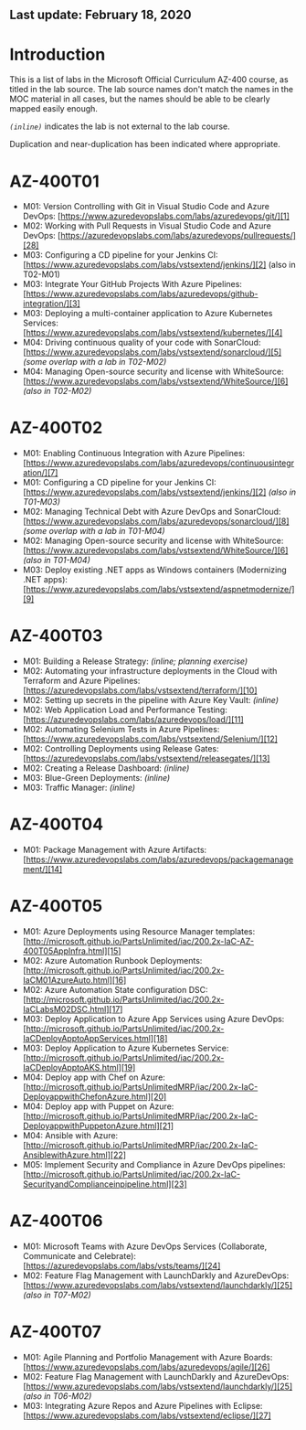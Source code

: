 ## Last update: February 18, 2020

# Introduction

This is a list of labs in the Microsoft Official Curriculum AZ-400 course, as titled in the lab source.  The lab source names don't match the names in the MOC material in all cases, but the names should be able to be clearly mapped easily enough.

_`(inline)`_ indicates the lab is not external to the lab course.

Duplication and near-duplication has been indicated where appropriate.

# AZ-400T01  
 
* M01: Version Controlling with Git in Visual Studio Code and Azure DevOps: [https://www.azuredevopslabs.com/labs/azuredevops/git/][1] 
* M02: Working with Pull Requests in Visual Studio Code and Azure DevOps: [https://azuredevopslabs.com/labs/azuredevops/pullrequests/][28] 
* M03: Configuring a CD pipeline for your Jenkins CI: [https://www.azuredevopslabs.com/labs/vstsextend/jenkins/][2] (also in T02-M01)
* M03: Integrate Your GitHub Projects With Azure Pipelines: [https://www.azuredevopslabs.com/labs/azuredevops/github-integration/][3] 
* M03: Deploying a multi-container application to Azure Kubernetes Services: [https://www.azuredevopslabs.com/labs/vstsextend/kubernetes/][4] 
* M04: Driving continuous quality of your code with SonarCloud: [https://www.azuredevopslabs.com/labs/vstsextend/sonarcloud/][5] _(some overlap with a lab in T02-M02)_
* M04: Managing Open-source security and license with WhiteSource: [https://www.azuredevopslabs.com/labs/vstsextend/WhiteSource/][6] _(also in T02-M02)_
    
# AZ-400T02
 
* M01: Enabling Continuous Integration with Azure Pipelines: [https://www.azuredevopslabs.com/labs/azuredevops/continuousintegration/][7] 
* M01: Configuring a CD pipeline for your Jenkins CI: [https://www.azuredevopslabs.com/labs/vstsextend/jenkins/][2] _(also in T01-M03)_
* M02: Managing Technical Debt with Azure DevOps and SonarCloud: [https://www.azuredevopslabs.com/labs/azuredevops/sonarcloud/][8]  _(some overlap with a lab in T01-M04)_
* M02: Managing Open-source security and license with WhiteSource: [https://www.azuredevopslabs.com/labs/vstsextend/WhiteSource/][6] _(also in T01-M04)_
* M03: Deploy existing .NET apps as Windows containers (Modernizing .NET apps): [https://www.azuredevopslabs.com/labs/vstsextend/aspnetmodernize/][9]   

# AZ-400T03  
 
* M01: Building a Release Strategy: _(inline; planning exercise)_
* M02: Automating your infrastructure deployments in the Cloud with Terraform and Azure Pipelines: [https://azuredevopslabs.com/labs/vstsextend/terraform/][10] 
* M02: Setting up secrets in the pipeline with Azure Key Vault: _(inline)_
* M02: Web Application Load and Performance Testing: [https://azuredevopslabs.com/labs/azuredevops/load/][11] 
* M02: Automating Selenium Tests in Azure Pipelines: [https://www.azuredevopslabs.com/labs/vstsextend/Selenium/][12] 
* M02: Controlling Deployments using Release Gates: [https://azuredevopslabs.com/labs/vstsextend/releasegates/][13] 
* M02: Creating a Release Dashboard: _(inline)_
* M03: Blue-Green Deployments: _(inline)_
* M03: Traffic Manager: _(inline)_  

# AZ-400T04
 
* M01: Package Management with Azure Artifacts: [https://www.azuredevopslabs.com/labs/azuredevops/packagemanagement/][14]   

# AZ-400T05  
 
* M01: Azure Deployments using Resource Manager templates: [http://microsoft.github.io/PartsUnlimited/iac/200.2x-IaC-AZ-400T05AppInfra.html][15] 
* M02: Azure Automation Runbook Deployments: [http://microsoft.github.io/PartsUnlimited/iac/200.2x-IaCM01AzureAuto.html][16] 
* M02: Azure Automation State configuration DSC: [http://microsoft.github.io/PartsUnlimited/iac/200.2x-IaCLabsM02DSC.html][17] 
* M03: Deploy Application to Azure App Services using Azure DevOps: [http://microsoft.github.io/PartsUnlimited/iac/200.2x-IaCDeployApptoAppServices.html][18] 
* M03: Deploy Application to Azure Kubernetes Service: [http://microsoft.github.io/PartsUnlimited/iac/200.2x-IaCDeployApptoAKS.html][19] 
* M04: Deploy app with Chef on Azure: [http://microsoft.github.io/PartsUnlimitedMRP/iac/200.2x-IaC-DeployappwithChefonAzure.html][20] 
* M04: Deploy app with Puppet on Azure: [http://microsoft.github.io/PartsUnlimitedMRP/iac/200.2x-IaC-DeployappwithPuppetonAzure.html][21] 
* M04: Ansible with Azure: [http://microsoft.github.io/PartsUnlimitedMRP/iac/200.2x-IaC-AnsiblewithAzure.html][22] 
* M05: Implement Security and Compliance in Azure DevOps pipelines: [http://microsoft.github.io/PartsUnlimited/iac/200.2x-IaC-SecurityandComplianceinpipeline.html][23]   

# AZ-400T06
 
* M01: Microsoft Teams with Azure DevOps Services (Collaborate, Communicate and Celebrate): [https://azuredevopslabs.com/labs/vsts/teams/][24] 
* M02: Feature Flag Management with LaunchDarkly and AzureDevOps: [https://www.azuredevopslabs.com/labs/vstsextend/launchdarkly/][25]    _(also in T07-M02)_

# AZ-400T07
 
* M01: Agile Planning and Portfolio Management with Azure Boards: [https://www.azuredevopslabs.com/labs/azuredevops/agile/][26] 
* M02: Feature Flag Management with LaunchDarkly and AzureDevOps: [https://www.azuredevopslabs.com/labs/vstsextend/launchdarkly/][25] _(also in T06-M02)_
* M03: Integrating Azure Repos and Azure Pipelines with Eclipse: [https://www.azuredevopslabs.com/labs/vstsextend/eclipse/][27]   
  
[1]: https://www.azuredevopslabs.com/labs/azuredevops/git/
[28]: https://azuredevopslabs.com/labs/azuredevops/pullrequests/
[2]: https://www.azuredevopslabs.com/labs/vstsextend/jenkins/
[3]: https://www.azuredevopslabs.com/labs/azuredevops/github-integration/
[4]: https://www.azuredevopslabs.com/labs/vstsextend/kubernetes/
[5]: https://www.azuredevopslabs.com/labs/vstsextend/sonarcloud/
[6]: https://www.azuredevopslabs.com/labs/vstsextend/WhiteSource/
[7]: https://www.azuredevopslabs.com/labs/azuredevops/continuousintegration/
[8]: https://www.azuredevopslabs.com/labs/azuredevops/sonarcloud/
[9]: https://www.azuredevopslabs.com/labs/vstsextend/aspnetmodernize/
[10]: https://azuredevopslabs.com/labs/vstsextend/terraform/
[11]: https://azuredevopslabs.com/labs/azuredevops/load/
[12]: https://www.azuredevopslabs.com/labs/vstsextend/Selenium/
[13]: https://azuredevopslabs.com/labs/vstsextend/releasegates/
[14]: https://www.azuredevopslabs.com/labs/azuredevops/packagemanagement/
[15]: http://microsoft.github.io/PartsUnlimited/iac/200.2x-IaC-AZ-400T05AppInfra.html
[16]: http://microsoft.github.io/PartsUnlimited/iac/200.2x-IaCM01AzureAuto.html
[17]: http://microsoft.github.io/PartsUnlimited/iac/200.2x-IaCLabsM02DSC.html
[18]: http://microsoft.github.io/PartsUnlimited/iac/200.2x-IaCDeployApptoAppServices.html
[19]: http://microsoft.github.io/PartsUnlimited/iac/200.2x-IaCDeployApptoAKS.html
[20]: http://microsoft.github.io/PartsUnlimitedMRP/iac/200.2x-IaC-DeployappwithChefonAzure.html
[21]: http://microsoft.github.io/PartsUnlimitedMRP/iac/200.2x-IaC-DeployappwithPuppetonAzure.html
[22]: http://microsoft.github.io/PartsUnlimitedMRP/iac/200.2x-IaC-AnsiblewithAzure.html
[23]: http://microsoft.github.io/PartsUnlimited/iac/200.2x-IaC-SecurityandComplianceinpipeline.html
[24]: https://azuredevopslabs.com/labs/vsts/teams/
[25]: https://www.azuredevopslabs.com/labs/vstsextend/launchdarkly/
[26]: https://www.azuredevopslabs.com/labs/azuredevops/agile/
[27]: https://www.azuredevopslabs.com/labs/vstsextend/eclipse/
